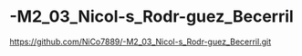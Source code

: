 # -M2_03_Nicol-s_Rodr-guez_Becerril
https://github.com/NiCo7889/-M2_03_Nicol-s_Rodr-guez_Becerril.git
